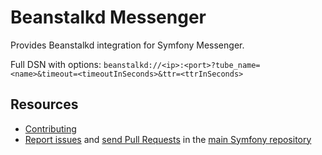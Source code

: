 Beanstalkd Messenger
====================

Provides Beanstalkd integration for Symfony Messenger.

Full DSN with options: `beanstalkd://<ip>:<port>?tube_name=<name>&timeout=<timeoutInSeconds>&ttr=<ttrInSeconds>`

Resources
---------

 * [Contributing](https://symfony.com/doc/current/contributing/index.html)
 * [Report issues](https://github.com/symfony/symfony/issues) and
   [send Pull Requests](https://github.com/symfony/symfony/pulls)
   in the [main Symfony repository](https://github.com/symfony/symfony)
